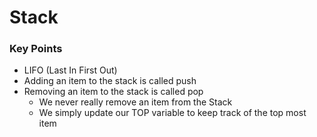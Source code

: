 # Stack

### Key Points
- LIFO (Last In First Out)
- Adding an item to the stack is called push
- Removing an item to the stack is called pop
  - We never really remove an item from the Stack
  - We simply update our TOP variable to keep track of the top most item